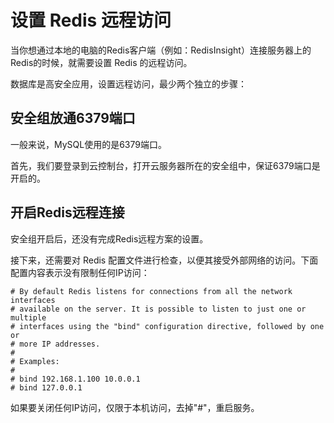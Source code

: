 # 设置 Redis 远程访问

当你想通过本地的电脑的Redis客户端（例如：RedisInsight）连接服务器上的Redis的时候，就需要设置 Redis 的远程访问。

数据库是高安全应用，设置远程访问，最少两个独立的步骤：

## 安全组放通6379端口

一般来说，MySQL使用的是6379端口。  

首先，我们要登录到云控制台，打开云服务器所在的安全组中，保证6379端口是开启的。


## 开启Redis远程连接

安全组开启后，还没有完成Redis远程方案的设置。  

接下来，还需要对 Redis 配置文件进行检查，以便其接受外部网络的访问。下面配置内容表示没有限制任何IP访问：

```
# By default Redis listens for connections from all the network interfaces
# available on the server. It is possible to listen to just one or multiple
# interfaces using the "bind" configuration directive, followed by one or
# more IP addresses.
#
# Examples:
#
# bind 192.168.1.100 10.0.0.1
# bind 127.0.0.1
```

如果要关闭任何IP访问，仅限于本机访问，去掉"#"，重启服务。
